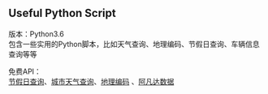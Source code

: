 ## Useful Python Script<br>
版本：Python3.6<br>
包含一些实用的Python脚本，比如天气查询、地理编码、节假日查询、车辆信息查询等等<br>

免费API：<br>
[节假日查询](http://api.goseek.cn/)、[城市天气查询](https://www.apiopen.top/weatherApi?city=)、[地理编码](http://api.map.baidu.com)
、[阿凡达数据](https://www.avatardata.cn/)
